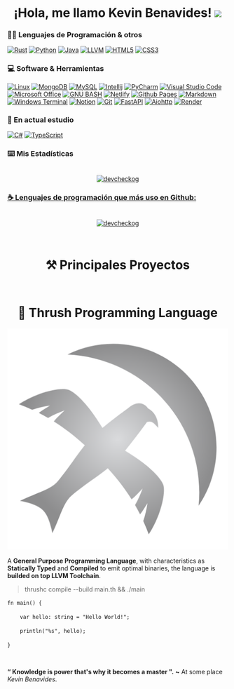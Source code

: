 <h1 align="center">
¡Hola, me llamo Kevin Benavides!
	<a href="https://github.com/DevCheckOG" target="_self">
		<img src="https://media.giphy.com/media/hvRJCLFzcasrR4ia7z/giphy.gif" width="30">
	</a>
</h1>

### 👨‍💻 Lenguajes de Programación & otros

<p>
    <a href="https://github.com/DevCheckOG"><img alt="Rust" src="https://a11ybadges.com/badge?logo=rust"></a>
    <a href="https://github.com/DevCheckOG"><img alt="Python" src="https://a11ybadges.com/badge?logo=python"></a>
    <a href="https://github.com/DevCheckOG"><img alt="Java" src="https://a11ybadges.com/badge?logo=java"></a>
    <a href="https://github.com/DevCheckOG"><img alt="LLVM" src="https://a11ybadges.com/badge?logo=llvm"></a>
    <a href="https://github.com/DevCheckOG"><img alt="HTML5" src="https://a11ybadges.com/badge?logo=html5"></a>
    <a href="https://github.com/DevCheckOG"><img alt="CSS3" src="https://a11ybadges.com/badge?logo=css3"></a>

### 💻 Software & Herramientas

<p>
    <a href="https://github.com/DevCheckOG"><img alt="Linux" src="https://img.shields.io/badge/Linux-FCC624?style=for-the-badge&logo=linux&logoColor=black"></a>	
    <a href="https://github.com/DevCheckOG"><img alt="MongoDB" src="https://img.shields.io/badge/MongoDB-4EA94B?style=for-the-badge&logo=mongodb&logoColor=white"></a>
    <a href="https://github.com/DevCheckOG"><img alt="MySQL" src="https://img.shields.io/badge/mysql-4479A1.svg?style=for-the-badge&logo=mysql&logoColor=white"></a>
    <a href="https://github.com/DevCheckOG"><img alt="Intellij" src="https://img.shields.io/badge/IntelliJ_IDEA-000000.svg?style=for-the-badge&logo=intellij-idea&logoColor=white"></a>
    <a href="https://github.com/DevCheckOG"><img alt="PyCharm" src="https://img.shields.io/badge/pycharm-143?style=for-the-badge&logo=pycharm&logoColor=black&color=black&labelColor=green"></a>
    <a href="https://github.com/DevCheckOG"><img alt="Visual Studio Code" src="https://img.shields.io/badge/Visual_Studio_Code-0078D4?style=for-the-badge&logo=visual%20studio%20code&logoColor=white"></a>
    <a href="https://github.com/DevCheckOG"><img alt="Microsoft Office" src="https://img.shields.io/badge/Microsoft_Office-D83B01?style=for-the-badge&logo=microsoft-office&logoColor=white"></a>
    <a href="https://github.com/DevCheckOG"><img alt="GNU BASH" src="https://img.shields.io/badge/GNU%20Bash-4EAA25?style=for-the-badge&logo=GNU%20Bash&logoColor=white"></a>
    <a href="https://github.com/DevCheckOG"><img alt="Netlify" src="https://img.shields.io/badge/Netlify-00C7B7?style=for-the-badge&logo=netlify&logoColor=white"></a>
    <a href="https://github.com/DevCheckOG"><img alt="Github Pages" src="https://img.shields.io/badge/github%20pages-121013?style=for-the-badge&logo=github&logoColor=white"></a>
    <a href="https://github.com/DevCheckOG"><img alt="Markdown" src="https://img.shields.io/badge/markdown-%23000000.svg?style=for-the-badge&logo=markdown&logoColor=white"></a>
    <a href="https://github.com/DevCheckOG"><img alt="Windows Terminal" src="https://img.shields.io/badge/Windows%20Terminal-%234D4D4D.svg?style=for-the-badge&logo=windows-terminal&logoColor=white"></a>
    <a href="https://github.com/DevCheckOG"><img alt="Notion" src="https://img.shields.io/badge/Notion-%23000000.svg?style=for-the-badge&logo=notion&logoColor=white"></a>	
    <a href="https://github.com/DevCheckOG"><img alt="Git" src="https://img.shields.io/badge/git-%23F05033.svg?style=for-the-badge&logo=git&logoColor=white"></a>	
<a href="https://github.com/DevCheckOG"><img alt="FastAPI" src="https://img.shields.io/badge/FastAPI-005571?style=for-the-badge&logo=fastapi"></a>
    <a href="https://github.com/DevCheckOG"><img alt="Aiohttp" src="https://img.shields.io/badge/iohttp-%232C5bb4.svg?style=for-the-badge&logo=aiohttp&logoColor=white"></a>
    <a href="https://github.com/DevCheckOG"><img alt="Render" src="https://img.shields.io/badge/Render-%46E3B7.svg?style=for-the-badge&logo=render&logoColor=white"></a>
</p>

### 📖 En actual estudio

<p>
   <a href="https://github.com/DevCheckOG"><img alt="C#" src="https://a11ybadges.com/badge?logo=csharp"></a>
   <a href="https://github.com/DevCheckOG"><img alt="TypeScript" src="https://a11ybadges.com/badge?logo=typescript"></a>
</p>

### ⌨️ Mis Estadísticas

<p align="center">
	<br/>
	<a href="https://github.com/DevCheckOG">
	<img width="49.5%" src="https://github-readme-stats.vercel.app/api?username=devcheckog&show_icons=true&theme=transparent&locale=es" alt="devcheckog">
	<br/>
</p>

### ☕ Lenguajes de programación que más uso en Github:

<p align="center">
	<br/>
	<a href="https://github.com/DevCheckOG">
	<img src="https://github-readme-stats.vercel.app/api/top-langs/?username=devcheckog&langs_count=7&layout=compact&theme=transparent&locale=es" alt="devcheckog">
	</a>
</p>
<br/>

<h1 align= "center">⚒️ Principales Proyectos</h1>
<br/>
<h1 align= "center">🪽 Thrush Programming Language</h1>

<p align="center">
  <img src= "https://github.com/Thrush-Lang/.github/blob/main/assets/Thrush.png" alt= "logo" style= "width: 1hv; height: 1hv;"> </img>
</p>

A **General Purpose Programming Language**, with characteristics as **Statically Typed** and **Compiled** to emit optimal binaries, the language is **builded on top LLVM Toolchain**.

> thrushc compile --build main.th && ./main

```
fn main() {

    var hello: string = "Hello World!";

    println("%s", hello);

}
```

<br/>

**“ Knowledge is power that's why it becomes a master ".** **~** At some place *Kevin Benavides*.

